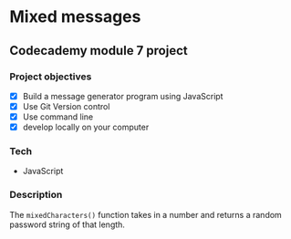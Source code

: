 # Mixed messages

## Codecademy module 7 project

### Project objectives
+ [x] Build a message generator program using JavaScript
+ [x] Use Git Version control
+ [x] Use command line
+ [x] develop locally on your computer

### Tech
+ JavaScript

### Description
The `mixedCharacters()` function takes in a number and returns a random password string of that length.